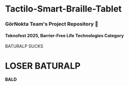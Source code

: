 # Tactilo-Smart-Braille-Tablet
### GörNokta Team's Project Repository 🚀 
#### Teknofest 2025, Barrier-Free Life Technologies Category <br>


BATURALP SUCKS


# LOSER BATURALP

#### BALD 
